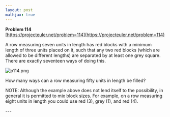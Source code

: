 ```yaml
---
layout: post
mathjax: true
---
```

**Problem 114**  
[https://projecteuler.net/problem=114](https://projecteuler.net/problem=114)

<p>A row measuring seven units in length has red blocks with a minimum length of three units placed on it, such that any two red blocks (which are allowed to be different lengths) are separated by at least one grey square. There are exactly seventeen ways of doing this.</p>

<div class="center">
<img src="https://projecteuler.net/project/images/p114.png" alt="p114.png" />
</div>

<p>How many ways can a row measuring fifty units in length be filled?</p>
<p class="note">NOTE: Although the example above does not lend itself to the possibility, in general it is permitted to mix block sizes. For example, on a row measuring eight units in length you could use red (3), grey (1), and red (4).</p>
---
